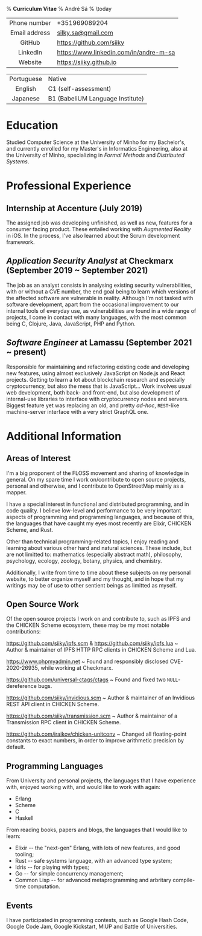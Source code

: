 % **Curriculum Vitae**
% André Sá
% \today

|               |                                          |
| :-----------: | :--------------------------------------- |
| Phone number  | +351969089204                            |
| Email address | <silky.sa@gmail.com>                     |
| GitHub        | <https://github.com/siiky>               |
| LinkedIn      | <https://www.linkedin.com/in/andre-m-sa> |
| Website       | <https://siiky.github.io>                |

|            |                                  |
| :--------: | :------------------------------- |
| Portuguese | Native                           |
| English    | C1 (self-assessment)             |
| Japanese   | B1 (BabeliUM Language Institute) |

# Education

Studied Computer Science at the University of Minho for my Bachelor's, and
currently enrolled for my Master's in Informatics Engineering, also at the
University of Minho, specializing in _Formal Methods_ and _Distributed Systems_.

# Professional Experience

## Internship at Accenture (July 2019)

The assigned job was developing unfinished, as well as new, features for a
consumer facing product. These entailed working with _Augmented Reality_ in iOS.
In the process, I've also learned about the Scrum development framework.

## _Application Security Analyst_ at Checkmarx (September 2019 ~ September 2021)

The job as an analyst consists in analysing existing security vulnerabilities,
with or without a CVE number, the end goal being to learn which versions of the
affected software are vulnerable in reality. Although I'm not tasked with
software development, apart from the occasional improvement to our internal
tools of everyday use, as vulnerabilities are found in a wide range of projects,
I come in contact with many languages, with the most common being C, Clojure,
Java, JavaScript, PHP and Python.

## _Software Engineer_ at Lamassu (September 2021 ~ present)

Responsible for maintaining and refactoring existing code and developing new
features, using almost exclusively JavaScript on Node.js and React projects.
Getting to learn a lot about blockchain research and especially cryptocurrency,
but also the mess that is JavaScript... Work involves usual web development,
both back- and front-end, but also development of internal-use libraries to
interface with cryptocurrency nodes and servers. Biggest feature yet was
replacing an old, and pretty _ad-hoc_, `REST`-like machine-server interface with
a very strict GraphQL one.

# Additional Information

## Areas of Interest

I'm a big proponent of the FLOSS movement and sharing of knowledge in general.
On my spare time I work on/contribute to open source projects, personal and
otherwise, and I contribute to OpenStreetMap mainly as a mapper.

I have a special interest in functional and distributed programming, and in code
quality. I believe low-level and performance to be very important aspects of
programming and programming languages, and because of this, the languages that
have caught my eyes most recently are Elixir, CHICKEN Scheme, and Rust.

Other than technical programming-related topics, I enjoy reading and learning
about various other hard and natural sciences. These include, but are not
limitted to: mathematics (especially abstract math), philosophy, psychology,
ecology, zoology, botany, physics, and chemistry.

Additionally, I write from time to time about these subjects on my personal
website, to better organize myself and my thought, and in hope that my writings
may be of use to other sentient beings as limitted as myself.

## Open Source Work

Of the open source projects I work on and contribute to, such as IPFS and the
CHICKEN Scheme ecosystem, these may be my most notable contributions:

<https://github.com/siiky/ipfs.scm> & <https://github.com/siiky/ipfs.lua>
 ~ Author & maintainer of IPFS HTTP RPC clients in CHICKEN Scheme and Lua.

<https://www.phpmyadmin.net>
 ~ Found and responsibly disclosed CVE-2020-26935, while working at Checkmarx.

<https://github.com/universal-ctags/ctags>
 ~ Found and fixed two `NULL`-dereference bugs.

<https://github.com/siiky/invidious.scm>
 ~ Author & maintainer of an Invidious REST API client in CHICKEN Scheme.

<https://github.com/siiky/transmission.scm>
 ~ Author & maintainer of a Transmission RPC client in CHICKEN Scheme.

<https://github.com/iraikov/chicken-unitconv>
 ~ Changed all floating-point constants to exact numbers, in order to improve
   arithmetic precision by default.

## Programming Languages

From University and personal projects, the languages that I have experience
with, enjoyed working with, and would like to work with again:

 * Erlang
 * Scheme
 * C
 * Haskell

From reading books, papers and blogs, the languages that I would like to learn:

 * Elixir -- the "next-gen" Erlang, with lots of new features, and good
   tooling;
 * Rust -- safe systems language, with an advanced type system;
 * Idris -- for playing with types;
 * Go -- for simple concurrency management;
 * Common Lisp -- for advanced metaprogramming and arbritary compile-time
   computation.

## Events

I have participated in programming contests, such as Google Hash Code, Google
Code Jam, Google Kickstart, MIUP and Battle of Universities.
